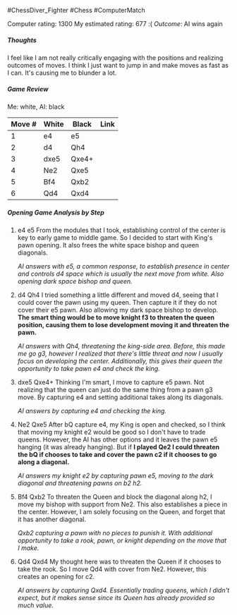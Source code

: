 #ChessDiver_Fighter #Chess #ComputerMatch

Computer rating: 1300
My estimated rating: 677 :(
*Outcome*: AI wins again

##### Thoughts
I feel like I am not really critically engaging with the positions and realizing outcomes of moves. I think I just want to jump in and make moves as fast as I can. It's causing me to blunder a lot. 
##### Game Review
Me: white, AI: black

| Move # | White | Black | Link |
| ------ | ----- | ----- | ---- |
| 1      | e4    | e5    |      |
| 2      | d4    | Qh4   |      |
| 3      | dxe5  | Qxe4+ |      |
| 4      | Ne2   | Qxe5  |      |
| 5      | Bf4   | Qxb2  |      |
| 6      | Qd4   | Qxd4  |      |
##### Opening Game Analysis by Step
1. e4 e5
	From the modules that I took, establishing control of the center is key to early game to middle game. So I decided to start with King's pawn opening. It also frees the white space bishop and queen diagonals. 
	
	*AI answers with e5, a common response, to establish presence in center and controls d4 space which is usually the next move from white. Also opening dark space bishop and queen.*
2. d4 Qh4
	I tried something a little different and moved d4, seeing that I could cover the pawn using my queen. Then capture it if they do not cover their e5 pawn. Also allowing my dark space bishop to develop. **The smart thing would be to move knight f3 to threaten the queen position, causing them to lose development moving it and threaten the pawn.**
	
	*AI answers with Qh4, threatening the king-side area. Before, this made me go g3, however I realized that there's little threat and now I usually focus on developing the center. Additionally, this gives their queen the opportunity to take pawn e4 and check the king.*
3. dxe5 Qxe4+
	Thinking I'm smart, I move to capture e5 pawn. Not realizing that the queen can just do the same thing from a pawn g3 move. By capturing e4 and setting additional takes along its diagonals. 

	*AI answers by capturing e4 and checking the king.*
4. Ne2 Qxe5
	After bQ capture e4, my King is open and checked, so I think that moving my knight e2 would be good so I don't have to trade queens. However, the AI has other options and it leaves the pawn e5 hanging (it was already hanging). But if **I played Qe2 I could threaten the bQ if chooses to take and cover the pawn c2 if it chooses to go along a diagonal.**

	*AI answers my knight e2 by capturing pawn e5, moving to the dark diagonal and threatening pawns on b2 h2.*
5. Bf4 Qxb2
	To threaten the Queen and block the diagonal along h2, I move my bishop with support from Ne2. This also establishes a piece in the center. However, I am solely focusing on the Queen, and forget that it has another diagonal. 

	*Qxb2 capturing a pawn with no pieces to punish it. With additional opportunity to take a rook, pawn, or knight depending on the move that I make.*
6. Qd4 Qxd4
	My thought here was to threaten the Queen if it chooses to take the rook. So I move Qd4 with cover from Ne2. However, this creates an opening for c2. 

	*AI answers by capturing Qxd4. Essentially trading queens, which I didn't expect, but it makes sense since its Queen has already provided so much value.*
